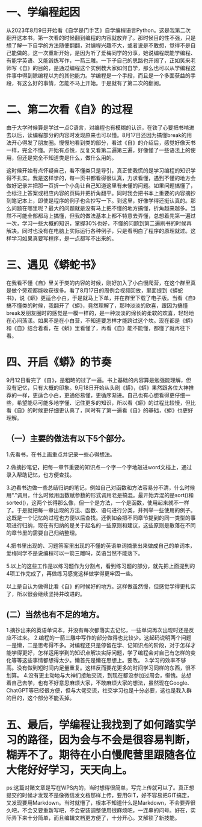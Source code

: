 # 一、学编程起因

从2023年8月9日开始看《自学是门手艺》自学编程语言Python。这是我第二次翻开这本书，第一次看的时候翻到编程的内容就放弃了。那时候目的性不强，只是想了解一下自学的方法随便翻翻，对编程兴趣不大，或者说是不敢想，觉得不是自己能做的。这一次重新开始，是因为听了爱梅同学的分享，她说编程既能学编程、有能学英语、又能锻炼写作，一箭三雕。一下子自己的思路也开阔了，正如笑来老师写《自》的目的，是通过编程这个实例教大家如何自学，那么也可以从学编程这件事中得到除编程以为的其他能力。学编程是一个手段，而且是一个多面获益的手段，有这么好的事情，怎能不马上开始。于是就有了第二次的翻阅。

# 二、第二次看《自》的过程

由于大学时候算是学过一点C语言，对编程也有模糊的认识，在铁了心要把书啃进去以后，读编程部分的内容时发现原来也可以懂。8月17日还因为搞懂break的用法开心得发了朋友圈。慢慢地看到类的部分，看过《自》的介绍后，感觉好像天书一样，完全不懂。开始有点慌，反复又看第二遍第三遍，好像懂了一些语法上的使用，但还是完全不知道类是什么，做什么用的。

这时候开始有点怀疑自己，看不懂类只是导引，真正使我慌的是学习编程的知识学得不扎实。我是这样学的，每一页书都看得很认真，力求看懂，遇到不懂的地方会做好记录并把那一页折一个小角让自己知道这里有未懂的问题。如果问题搞懂了，会标注上答案或相应内容的页码并把折角翻平。同时我会把书本上重要的内容摘抄到笔记本上，即使是程序的例子也会抄写一下。到这里，好像学得还挺认真的。那么问题在哪里呢？最大的问题就是没有马上把不懂的地方搞懂，折角越来越多。当然不可能全部都马上搞懂，但我的做法基本上都不特意去弄懂，总想着先第一遍过一次，学习一些大概的知识，掌握30%也好，不懂的问题到第二遍刷书的时候再解决。同时也没有在电脑上实际运行各种例子，只是看明白了程序的原理就过。这样学习如果真要写程序，是一点都写不出来的。

# 三、遇见《蟒蛇书》

在我看不懂《自》里关于类的内容的时候，刚好加入了小白慢爬营，在这个群里真是做个旁观都能收获很多。看了8月17日的周例会视频回放，里面提到《蟒蛇书》，说《蟒》更适合小白，于是就马上下单，并在群里下载了电子版。当看《自》搞不懂类的时候，我翻开了《蟒》，竟然理解了，那种淡淡的欣喜，跟因为搞懂break发朋友圈时的感觉是一模一样的，是一种淡淡的绵长的柔软的欢喜，轻轻地在心间荡漾。如果不是在小白营，不知道要怎样才能跨过这个坎。现在都是《蟒》和《自》结合着看，在《蟒》里看懂了，再看《自》能不能懂，都懂了就再往下看。

# 四、开启《蟒》的节奏

9月12日看完了《自》，是粗略的过了一遍。书上基础的内容算是勉强能理解，但没有记忆，只有大概的印象。9月18日开始从头刷《蟒》，《蟒》果然跟各位大神推荐的一样，更适合小白，更通俗易懂，更循序渐进。自己也有心想看得更仔细一些，希望能尽可能多地学懂、记住更多的知识，所以看《蟒》的过程比较慢，但比看《自》的时候更仔细更认真了，同时有了第一遍看《自》的基础，《蟒》也更好理解。

## （一）主要的做法有以下5个部分。

1.先看书，在书上画重点并记录一些心得想法。

2.做摘抄笔记，把每一章节重要的知识点一个字一个字地敲进word文档上，通过录入帮助记忆，也方便查找。

3.边看书边做一些总结归纳的笔记，例如自己对函数和方法容易分不清，什么时候用“.”调用，什么时候用函数赋参数的形式调用老是搞混。最开始弄混的是sort()和sorted()，这两个长得那么像，但一个是方法，一个是函数，使用起来就不一样了。于是就把每一章出现的方法、函数、语句进行分类，并列举一些使用的例子。这既是一个记忆的过程也方便以后查找。还例如会把不同章节提到的同一类型的事项进行归纳，现在有归纳的是关于起名的一些原则和建议，这些原则是散落在不同的章节里的需要自己归纳整理。

4.把书里出现的、习题答案里出现的不懂的英语单词摘录出来做成自己的单词本，爱梅同学不是说编程可以一箭三雕吗，英语当然不能落下。

5.以上的这些工作是以练习题作为分割点，看到练习题的部分，就先把上面提到的4项工作完成了，再做练习感觉这样做学得更牢固一些。

以上是自认为做得比看《自》的时候好的地方。这样做虽然慢，但感觉学得更扎实了，所以很会继续坚持并改进的。

## (二）当然也有不足的地方。

1.摘抄出来的英语单词本，并没有每次都落实去记忆，一些单词再次出现时还是反应不过来。
2.编程的一箭三雕中写作的部分做得也比较少。这起码说明两个问题一是懒，二是思考得不多。对编程还只是停留在学、记知识点的阶段，对于怎样才能学得更好，怎样运用学到的知识点解决实际问题，学了编程会对自己有怎样的变化等等这些事情都想得太少。懒首先是懒在思想上。要改。
3.学习的效率不够高。没有做到短时间内足量重复。这样反而要花更多的时间学习同样的东西，很不划算。
4.没有更主动地与大神们接触交流，到现在都没参加过周会，惭愧。总想着自己去学，也有不好意思麻烦大家，不敢麻烦大家的想法，虽然现在Google、ChatGPT等已经很方便，但与大佬交流，社交学习也是十分必要，这也是我入群的目的，这个部分不能丢掉。

# 五、最后，学编程让我找到了如何踏实学习的路径，因为会与不会是很容易判断，糊弄不了。期待在小白慢爬营里跟随各位大佬好好学习，天天向上。

ps:这篇对赌文章是写在WPS内的，当时想得很简单，写完上传就可以了。真正想提交的时候才发现不是像微信发文档那样上传，要用GIT，好不容易把GIT搞定，又发现要用Markdown。当时就懵了，根本不知道什么是Markdown，不会要弄很久吧，不会又要重新写吧，不会安装调整使用很麻烦吧，一连串的问号。好在，实际弄下来十分简单，而且编辑文档更方便了，十分开心。又解锁了新技能。